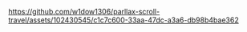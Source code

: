 

https://github.com/w1dow1306/parllax-scroll-travel/assets/102430545/c1c7c600-33aa-47dc-a3a6-db98b4bae362

